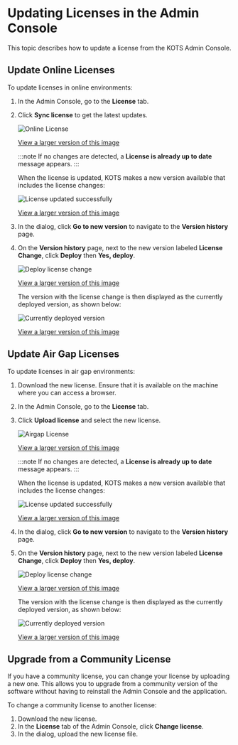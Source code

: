 # Updating Licenses in the Admin Console

This topic describes how to update a license from the KOTS Admin Console.

## Update Online Licenses

To update licenses in online environments:

1. In the Admin Console, go to the **License** tab.

1. Click **Sync license** to get the latest updates.

   ![Online License](/images/online-license-tab.png)

   [View a larger version of this image](/images/online-license-tab.png)

   :::note
   If no changes are detected, a **License is already up to date** message appears.
   :::

   When the license is updated, KOTS makes a new version available that includes the license changes:

   ![License updated successfully](/images/kots-license-update-message.png)

   [View a larger version of this image](/images/kots-license-update-message.png)

1. In the dialog, click **Go to new version** to navigate to the **Version history** page.

1. On the **Version history** page, next to the new version labeled **License Change**, click **Deploy** then **Yes, deploy**.

    ![Deploy license change](/images/kots-deploy-license-change.png)

    [View a larger version of this image](/images/kots-deploy-license-change.png)

    The version with the license change is then displayed as the currently deployed version, as shown below: 

    ![Currently deployed version](/images/kots-license-change-currently-deployed.png)

    [View a larger version of this image](/images/kots-license-change-currently-deployed.png)

## Update Air Gap Licenses

To update licenses in air gap environments:

1. Download the new license. Ensure that it is available on the machine where you can access a browser. 

1. In the Admin Console, go to the **License** tab.

1. Click **Upload license** and select the new license.

   ![Airgap License](/images/airgap-license-tab.png)

   [View a larger version of this image](/images/airgap-license-tab.png)

   :::note
   If no changes are detected, a **License is already up to date** message appears.
   :::

   When the license is updated, KOTS makes a new version available that includes the license changes:

   ![License updated successfully](/images/kots-airgap-license-update-message.png)

   [View a larger version of this image](/images/kots-airgap-license-update-message.png)

1. In the dialog, click **Go to new version** to navigate to the **Version history** page.

1. On the **Version history** page, next to the new version labeled **License Change**, click **Deploy** then **Yes, deploy**.

    ![Deploy license change](/images/kots-deploy-license-change.png)

    [View a larger version of this image](/images/kots-deploy-license-change.png)

    The version with the license change is then displayed as the currently deployed version, as shown below: 

    ![Currently deployed version](/images/kots-license-change-currently-deployed.png)

    [View a larger version of this image](/images/kots-license-change-currently-deployed.png)

## Upgrade from a Community License

If you have a community license, you can change your license by uploading a new one. This allows you to upgrade from a community version of the software without having to reinstall the Admin Console and the application.

To change a community license to another license:

1. Download the new license.
1. In the **License** tab of the Admin Console, click **Change license**.
1. In the dialog, upload the new license file.